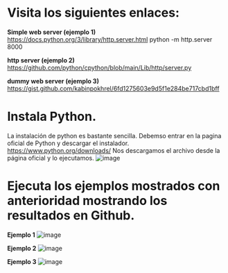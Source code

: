 # Visita los siguientes enlaces:
__Simple web server (ejemplo 1)__
https://docs.python.org/3/library/http.server.html
python -m http.server 8000

__http server (ejemplo 2)__
https://github.com/python/cpython/blob/main/Lib/http/server.py

__dummy web server (ejemplo 3)__
https://gist.github.com/kabinpokhrel/6fd1275603e9d5f1e284be717cbd1bff


# Instala Python.
La instalación de python es bastante sencilla.
Debemso entrar en la pagina oficial de Python y descargar el instalador.
https://www.python.org/downloads/
Nos descargamos el archivo desde la página oficial y lo ejecutamos. 
![image](https://github.com/user-attachments/assets/14bfa328-728a-469c-a47d-752c7ce99a27)

# Ejecuta los ejemplos mostrados con anterioridad mostrando los resultados en Github.
__Ejemplo 1__
![image](https://github.com/user-attachments/assets/4c42e930-4011-4864-ad6a-cc7ba717ebd1)

__Ejemplo 2__
![image](https://github.com/user-attachments/assets/42f72f2a-ce6a-46cd-a9ef-ccf0a93c396f)

__Ejemplo 3__
![image](https://github.com/user-attachments/assets/dc2d1576-c0fa-4250-9bbc-ba7590d283f5)


